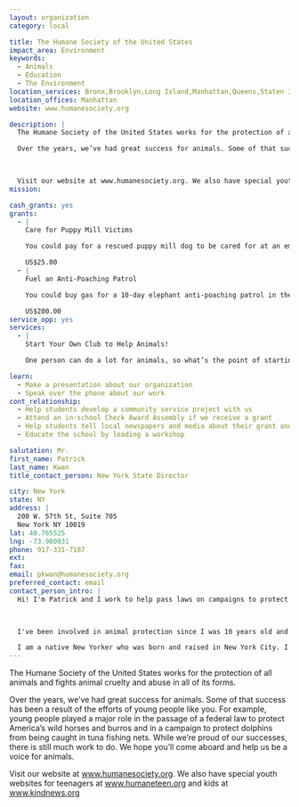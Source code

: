 ```yaml
---
layout: organization
category: local

title: The Humane Society of the United States
impact_area: Environment
keywords: 
  - Animals
  - Education
  - The Environment
location_services: Bronx,Brooklyn,Long Island,Manhattan,Queens,Staten Island,Greater New York
location_offices: Manhattan
website: www.humanesociety.org

description: |
  The Humane Society of the United States works for the protection of all animals and fights animal cruelty and abuse in all of its forms. 

  Over the years, we’ve had great success for animals. Some of that success has been a result of the efforts of young people like you. For example, young people played a major role in the passage of a federal law to protect America’s wild horses and burros and in a campaign to protect dolphins from being caught in tuna fishing nets. While we’re proud of our successes, there is still much work to do. We hope you’ll come aboard and help us be a voice for animals.

  

  Visit our website at www.humanesociety.org. We also have special youth websites for teenagers at www.humaneteen.org and kids at www.kindnews.org
mission: 

cash_grants: yes
grants: 
  - |
    Care for Puppy Mill Victims

    You could pay for a rescued puppy mill dog to be cared for at an emergency shelter for a week, allowing us to provide crucial food, veterinary care, and socialization so we can place him in a loving home. Puppy mills are businesses that churn out puppies for sale at pet stores while their mommies and daddies are kept in awful conditions and provided not enough love or care.

    US$25.00
  - |
    Fuel an Anti-Poaching Patrol

    You could buy gas for a 10-day elephant anti-poaching patrol in the Central African Republic to save elephants from illegal hunting for their ivory tusks.

    US$200.00
service_opp: yes
services: 
  - |
    Start Your Own Club to Help Animals!

    One person can do a lot for animals, so what’s the point of starting a club? That’s simple. When people work as a team, they can accomplish more. Request our club packet to get started today. For more information, teenagers can visit www.humaneteen.org and kids can visit www.kindnews.org

learn: 
  - Make a presentation about our organization
  - Speak over the phone about our work
cont_relationship: 
  - Help students develop a community service project with us
  - Attend an in-school Check Award Assembly if we receive a grant
  - Help students tell local newspapers and media about their grant and/or project with us
  - Educate the school by leading a workshop

salutation: Mr.
first_name: Patrick
last_name: Kwan
title_contact_person: New York State Director

city: New York
state: NY
address: |
  200 W. 57th St, Suite 705  
  New York NY 10019
lat: 40.765525
lng: -73.980031
phone: 917-331-7187
ext: 
fax: 
email: pkwan@humanesociety.org
preferred_contact: email
contact_person_intro: |
  Hi! I'm Patrick and I work to help pass laws on campaigns to protect animals as the New York State Director for The Humane Society of the United States.

  

  I've been involved in animal protection since I was 10 years old and was featured in The Humane Society's special newspaper for kids called "Kind News" when I was a student. 

  I am a native New Yorker who was born and raised in New York City. I attended PS130 in Chinatown, JHS 167 on the Upper East Side, Brooklyn Technical High School in Ft. Greene, and Hunter College, where I studied Political Science.
---
```

The Humane Society of the United States works for the protection of all animals and fights animal cruelty and abuse in all of its forms. 

Over the years, we’ve had great success for animals. Some of that success has been a result of the efforts of young people like you. For example, young people played a major role in the passage of a federal law to protect America’s wild horses and burros and in a campaign to protect dolphins from being caught in tuna fishing nets. While we’re proud of our successes, there is still much work to do. We hope you’ll come aboard and help us be a voice for animals.



Visit our website at www.humanesociety.org. We also have special youth websites for teenagers at www.humaneteen.org and kids at www.kindnews.org